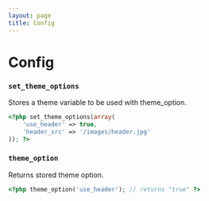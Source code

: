 ```yaml
---
layout: page
title: Config
---
```


# Config

### `set_theme_options`

Stores a theme variable to be used with theme_option.

``` php
<?php set_theme_options(array(
    'use_header' => true,
    'header_src' => '/images/header.jpg'
)); ?>
```

### `theme_option`

Returns stored theme option.

``` php
<?php theme_option('use_header'); // returns "true" ?>
```
